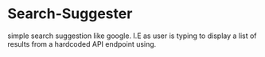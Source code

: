 # Search-Suggester
simple search suggestion like google. I.E as user is typing to display a list of results from a hardcoded API endpoint using.
